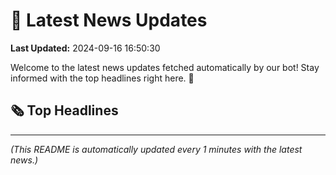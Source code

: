 # 📰 Latest News Updates
**Last Updated:** 2024-09-16 16:50:30

Welcome to the latest news updates fetched automatically by our bot! Stay informed with the top headlines right here. 🚀

## 🗞️ Top Headlines

---
*(This README is automatically updated every 1 minutes with the latest news.)*
